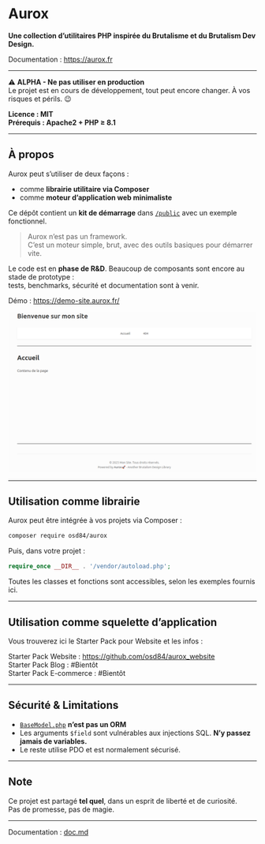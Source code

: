 # Aurox

**Une collection d’utilitaires PHP inspirée du Brutalisme et du Brutalism Dev Design.**

Documentation : https://aurox.fr


---

⚠️ **ALPHA - Ne pas utiliser en production**  
Le projet est en cours de développement, tout peut encore changer. À vos risques et périls. 😉

**Licence : MIT**  
**Prérequis : Apache2 + PHP ≥ 8.1**

---

## À propos

Aurox peut s’utiliser de deux façons :

- comme **librairie utilitaire via Composer**
- comme **moteur d’application web minimaliste**

Ce dépôt contient un **kit de démarrage** dans [`/public`](public) avec un exemple fonctionnel.

> Aurox n’est pas un framework.  
> C’est un moteur simple, brut, avec des outils basiques pour démarrer vite.

Le code est en **phase de R&D**. Beaucoup de composants sont encore au stade de prototype :  
tests, benchmarks, sécurité et documentation sont à venir.

Démo : https://demo-site.aurox.fr/

![screen.png](public/img/screen.png)

---

## Utilisation comme librairie

Aurox peut être intégrée à vos projets via Composer :

```bash
composer require osd84/aurox
````

Puis, dans votre projet :

```php
require_once __DIR__ . '/vendor/autoload.php';
```

Toutes les classes et fonctions sont accessibles, selon les exemples fournis ici.

---

## Utilisation comme squelette d’application

Vous trouverez ici le Starter Pack pour Website et les infos :<br>

Starter Pack Website : https://github.com/osd84/aurox_website <br>
Starter Pack Blog : #Bientôt <br>
Starter Pack E-commerce : #Bientôt <br>

---

## Sécurité & Limitations

* [`BaseModel.php`](src/OsdAurox/BaseModel.php) **n’est pas un ORM**
* Les arguments `$field` sont vulnérables aux injections SQL. **N’y passez jamais de variables.**
* Le reste utilise PDO et est normalement sécurisé.

---

## Note 

Ce projet est partagé **tel quel**, dans un esprit de liberté et de curiosité. <br>
Pas de promesse, pas de magie.

---

Documentation : [doc.md](doc.md)

